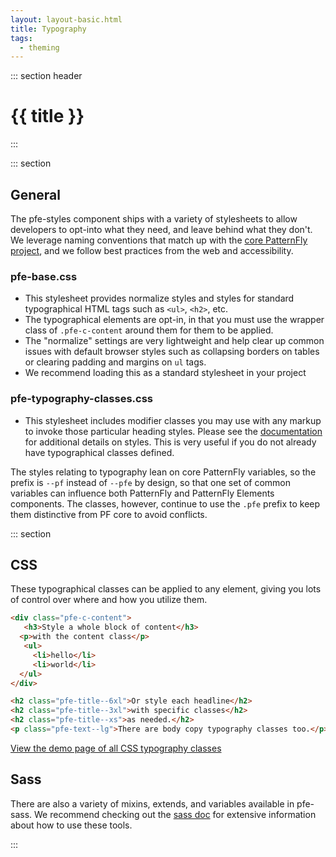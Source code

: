 ```yaml
---
layout: layout-basic.html
title: Typography
tags:
  - theming
---
```

<script type="module" src="/elements/pfe-cta/dist/pfe-cta.min.js"></script>


::: section header
# {{ title }}
:::


::: section  
## General

The pfe-styles component ships with a variety of stylesheets to allow developers to opt-into what they need, and leave behind what they don't. We leverage naming conventions that match up with the [core PatternFly project](https://github.com/patternfly/patternfly), and we follow best practices from the web and accessibility. 

### pfe-base.css 

- This stylesheet provides normalize styles and styles for standard typographical HTML tags such as `<ul>`, `<h2>`, etc. 
- The typographical elements are opt-in, in that you must use the wrapper class of `.pfe-c-content` around them for them to be applied.
- The "normalize" settings are very lightweight and help clear up common issues with default browser styles such as collapsing borders on tables or clearing padding and margins on `ul` tags.
- We recommend loading this as a standard stylesheet in your project

### pfe-typography-classes.css

- This stylesheet includes modifier classes you may use with any markup to invoke those particular heading styles. Please see the [documentation](https://ux.redhat.com/foundations/typography) for additional details on styles. This is very useful if you do not already have typographical classes defined. 

The styles relating to typography lean on core PatternFly variables, so the prefix is `--pf` instead of `--pfe` by design, so that one set of common variables can influence both PatternFly and PatternFly Elements components. The classes, however, continue to use the `.pfe` prefix to keep them distinctive from PF core to avoid conflicts. 


::: section  
## CSS

These typographical classes can be applied to any element, giving you lots of control over where and how you utilize them.

```html
<div class="pfe-c-content">
   <h3>Style a whole block of content</h3>
  <p>with the content class</p>
   <ul>
     <li>hello</li>
     <li>world</li>
  </ul>
</div>

<h2 class="pfe-title--6xl">Or style each headline</h2> 
<h2 class="pfe-title--3xl">with specific classes</h2>  
<h2 class="pfe-title--xs">as needed.</h2>
<p class="pfe-text--lg">There are body copy typography classes too.</p>   
```
 
<pfe-cta>
  <a href="https://patternflyelements.org/elements/pfe-styles/demo/#typography">View the demo page of all CSS typography classes</a>
</pfe-cta>

 
## Sass
There are also a variety of mixins, extends, and variables available in pfe-sass. We recommend checking out the [sass doc](https://patternflyelements.com/elements/pfe-sass/demo/#typography-mixin-pfe-typography) for extensive information about how to use these tools. 

:::
